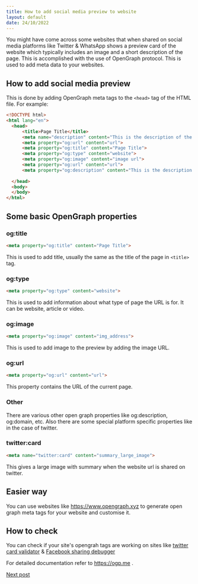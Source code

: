 ```yaml
---
title: How to add social media preview to website
layout: default
date: 24/10/2022
---
```


You might have come across some websites that when shared on social media platforms like Twitter & WhatsApp shows a preview card of the website which typically includes an image and a short description of the page. This is accomplished with the use of OpenGraph protocol. This is used to add meta data to your websites.

## How to add social media preview

This is done by adding OpenGraph meta tags to the `<head>` tag of the HTML file. For example:

```html
<!DOCTYPE html>
<html lang="en">
  <head>
      <title>Page Title</title>
      <meta name="description" content="This is the description of the site.">
      <meta property="og:url" content="url">
      <meta property="og:title" content="Page Title">
      <meta property="og:type" content="website">
      <meta property="og:image" content="image url">
      <meta property="og:url" content="url">
      <meta property="og:description" content="This is the description of the site.">
      
  </head>
  <body>
  </body>
</html>
```

## Some basic OpenGraph properties

### **og:title**

```html
<meta property="og:title" content="Page Title">
```
This is used to add title, usually the same as the title of the page in `<title>` tag.

### **og:type**

```html
<meta property="og:type" content="website">
```
This is used to add information about what type of page the URL is for. It can be website, article or video.

### **og:image**

```html
<meta property="og:image" content="img_address">
```
This is used to add image to the preview by adding the image URL.

### **og:url**

```html
<meta property="og:url" content="url">
```
This property contains the URL of the current page.

### Other

There are various other open graph properties like og:description, og:domain, etc. Also there are some special platform specific properties like in the case of twitter.

### **twitter:card**

```html 
<meta name="twitter:card" content="summary_large_image">
```
This gives a large image with summary when the website url is shared on twitter.

## Easier way

You can use websites like https://www.opengraph.xyz to generate open graph meta tags for your website and customise it.

## How to check 

You can check if your site's opengrah tags are working on sites like [twitter card validator](https://cards-dev.twitter.com/validator) & [Facebook sharing debugger](https://developers.facebook.com/tools/debug/)


For detailed documentation refer to https://ogp.me .

[Next post](./posts/newpost.md)




